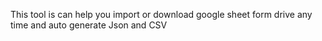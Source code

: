 This tool is can help you import or download google sheet form drive any time and auto generate Json and CSV
